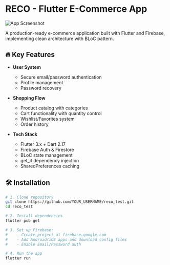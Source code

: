 # RECO - Flutter E-Commerce App

![App Screenshot](assets/screenshots/home.png) <!-- Add your own screenshot later -->

A production-ready e-commerce application built with Flutter and Firebase, implementing clean architecture with BLoC pattern.

## 🔥 Key Features

- **User System**
  - Secure email/password authentication
  - Profile management
  - Password recovery

- **Shopping Flow**
  - Product catalog with categories
  - Cart functionality with quantity control
  - Wishlist/Favorites system
  - Order history

- **Tech Stack**
  - Flutter 3.x + Dart 2.17
  - Firebase Auth & Firestore
  - BLoC state management
  - get_it dependency injection
  - SharedPreferences caching

## 🛠️ Installation

```bash
# 1. Clone repository
git clone https://github.com/YOUR_USERNAME/reco_test.git
cd reco_test

# 2. Install dependencies
flutter pub get

# 3. Set up Firebase:
#    - Create project at firebase.google.com
#    - Add Android/iOS apps and download config files
#    - Enable Email/Password auth

# 4. Run the app
flutter run

